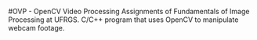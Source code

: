#OVP - OpenCV Video Processing
Assignments of Fundamentals of Image Processing at UFRGS. 
C/C++ program that uses OpenCV to manipulate webcam footage.